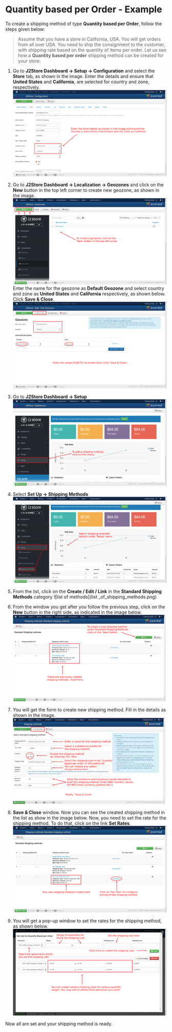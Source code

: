 # Quantity based per Order - Example

To create a shipping method of type **Quantity based per Order**, follow the steps given below:

> Assume that you have a store in California, USA. You will get orders from all over USA. You need to ship the consignment to the customer, with shipping rate based on the quantity of items per order. Let us see how a **Quantity based per order** shipping method can be created for your store.

1. Go to **J2Store Dashboard -> Setup -> Configuration** and select the **Store** tab, as shown in the image. Enter the details and ensure that **United States** and **California**, are selected for country and zone, respectively.
![Store Details](store_details.png)

2. Go to **J2Store Dashboard -> Localization -> Geozones** and click on the **New** button in the top left corner to create new geozone, as shown in the image. 
![Create Geozone](create_geozone.png)
Enter the name for the geozone as **Default Geozone** and select country and zone as **United States** and **California** respectively, as shown below. Click **Save & Close**.
![geozone](geozone_creation.png)

3. Go to **J2Store Dashboard -> Setup**
![Dashboard](flat_rate_per_order_dashboard.png)

4. Select **Set Up -> Shipping Methods**
![Shipping Methods](flat_rate_per_order_dashboard_setup.png)

5. From the list, click on the **Create / Edit / Link** in the **Standard Shipping Methods** category
![list of methods](list _of_shipping_methods.png)

6. From the window you get after you follow the previous step, click on the **New** button in the right side, as indicated in the image below.
![list of methods](list_of_std_ship_methods.png)

7. You will get the form to create new shipping method. Fill in the details as shown in the image.
![adding qty based shipping method](add_qty_ship_method.png)

8. **Save & Close** window. Now you can see the created shipping method in the list as show in the image below. Now, you need to set the rate for the shipping method. To do that, click on the link **Set Rates**.
![shipping method list](list_std_ship_methods.png)

9. You will get a pop-up window to set the rates for the shipping method, as shown below. 
![Set rate](set_rate_qty_based.png)

Now all are set and your shipping method is ready.









